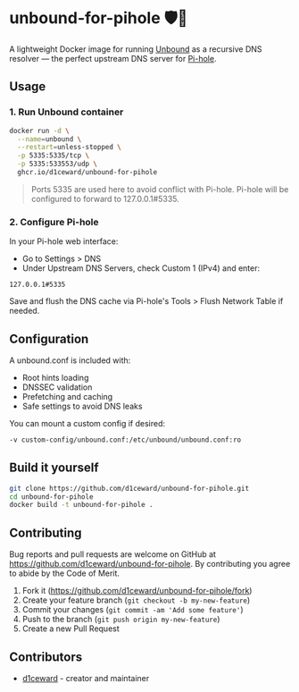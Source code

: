 # unbound-for-pihole 🛡️🚀

A lightweight Docker image for running [Unbound](https://nlnetlabs.nl/projects/unbound/about/) as a recursive DNS resolver — the perfect upstream DNS server for [Pi-hole](https://pi-hole.net/).

## Usage

### 1. Run Unbound container

```bash
docker run -d \
  --name=unbound \
  --restart=unless-stopped \
  -p 5335:5335/tcp \
  -p 5335:533553/udp \
  ghcr.io/d1ceward/unbound-for-pihole
```

> Ports 5335 are used here to avoid conflict with Pi-hole. Pi-hole will be configured to forward to 127.0.0.1#5335.

### 2. Configure Pi-hole

In your Pi-hole web interface:
- Go to Settings > DNS
- Under Upstream DNS Servers, check Custom 1 (IPv4) and enter:

```
127.0.0.1#5335
```

Save and flush the DNS cache via Pi-hole's Tools > Flush Network Table if needed.

## Configuration

A unbound.conf is included with:

- Root hints loading
- DNSSEC validation
- Prefetching and caching
- Safe settings to avoid DNS leaks

You can mount a custom config if desired:

```bash
-v custom-config/unbound.conf:/etc/unbound/unbound.conf:ro
```

## Build it yourself

```bash
git clone https://github.com/d1ceward/unbound-for-pihole.git
cd unbound-for-pihole
docker build -t unbound-for-pihole .
```

## Contributing

Bug reports and pull requests are welcome on GitHub at https://github.com/d1ceward/unbound-for-pihole. By contributing you agree to abide by the Code of Merit.

1. Fork it (<https://github.com/d1ceward/unbound-for-pihole/fork>)
2. Create your feature branch (`git checkout -b my-new-feature`)
3. Commit your changes (`git commit -am 'Add some feature'`)
4. Push to the branch (`git push origin my-new-feature`)
5. Create a new Pull Request

## Contributors

- [d1ceward](https://github.com/d1ceward) - creator and maintainer
